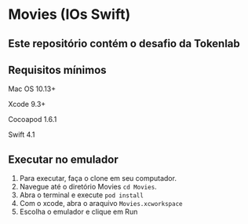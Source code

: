 # Movies (IOs Swift)
## Este repositório contém o desafio da Tokenlab

## Requisitos mínimos

Mac OS 10.13+

Xcode 9.3+

Cocoapod 1.6.1

Swift 4.1

## Executar no emulador

1. Para executar, faça o clone em seu computador.
2. Navegue até o diretório Movies `cd Movies`. 
3. Abra o terminal e execute `pod install` 
4. Com o xcode, abra o araquivo `Movies.xcworkspace`
5. Escolha o emulador e clique em Run
